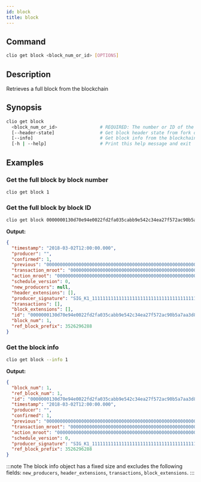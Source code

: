 ```yaml
---
id: block
title: block
---
```


## Command

```sh
clio get block <block_num_or_id> [OPTIONS]
```

## Description

Retrieves a full block from the blockchain

## Synopsis

```sh
clio get block
  <block_num_or_id>                # REQUIRED: The number or ID of the block to retrieve
  [--header-state]                 # Get block header state from fork database instead
  [--info]                         # Get block info from the blockchain by block num only
  [-h | --help]                    # Print this help message and exit
```

## Examples

### Get the full block by block number

```sh
clio get block 1
```

### Get the full block by block ID

```sh
clio get block 0000000130d70e94e0022fd2fa035cabb9e542c34ea27f572ac90b5a7aa3d891
```

**Output:**

```json
{
  "timestamp": "2018-03-02T12:00:00.000",
  "producer": "",
  "confirmed": 1,
  "previous": "0000000000000000000000000000000000000000000000000000000000000000",
  "transaction_mroot": "0000000000000000000000000000000000000000000000000000000000000000",
  "action_mroot": "0000000000000000000000000000000000000000000000000000000000000000",
  "schedule_version": 0,
  "new_producers": null,
  "header_extensions": [],
  "producer_signature": "SIG_K1_111111111111111111111111111111111111111111111111111111111111111116uk5ne",
  "transactions": [],
  "block_extensions": [],
  "id": "0000000130d70e94e0022fd2fa035cabb9e542c34ea27f572ac90b5a7aa3d891",
  "block_num": 1,
  "ref_block_prefix": 3526296288
}
```

### Get the block info

```sh
clio get block --info 1
```

**Output:**

```json
{
  "block_num": 1,
  "ref_block_num": 1,
  "id": "0000000130d70e94e0022fd2fa035cabb9e542c34ea27f572ac90b5a7aa3d891",
  "timestamp": "2018-03-02T12:00:00.000",
  "producer": "",
  "confirmed": 1,
  "previous": "0000000000000000000000000000000000000000000000000000000000000000",
  "transaction_mroot": "0000000000000000000000000000000000000000000000000000000000000000",
  "action_mroot": "0000000000000000000000000000000000000000000000000000000000000000",
  "schedule_version": 0,
  "producer_signature": "SIG_K1_111111111111111111111111111111111111111111111111111111111111111116uk5ne",
  "ref_block_prefix": 3526296288
}
```

:::note
The block info object has a fixed size and excludes the following fields: `new_producers`, `header_extensions`, `transactions`, `block_extensions`.
:::
